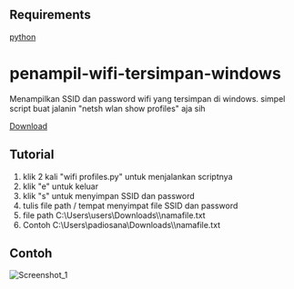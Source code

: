 ## Requirements
[python](https://www.python.org/ftp/python/3.11.1/python-3.11.1-amd64.exe)

# penampil-wifi-tersimpan-windows
Menampilkan SSID dan password wifi yang tersimpan di windows. simpel script buat jalanin "netsh wlan show profiles" aja sih

[Download](https://github.com/padiosana/penampil-wifi-tersimpan-windows/archive/refs/heads/main.zip)

## Tutorial

1. klik 2 kali "wifi profiles.py" untuk menjalankan scriptnya
2. klik "e" untuk keluar
3. klik "s" untuk menyimpan SSID dan password
4. tulis file path / tempat menyimpat file SSID dan password
5. file path C:\Users\users\Downloads\\\namafile.txt
6. Contoh    C:\Users\padiosana\Downloads\\\namafile.txt

## Contoh

![Screenshot_1](https://user-images.githubusercontent.com/84434840/210526708-5bb85196-eac9-41c0-a56f-7a3e5f29f2ce.png)
